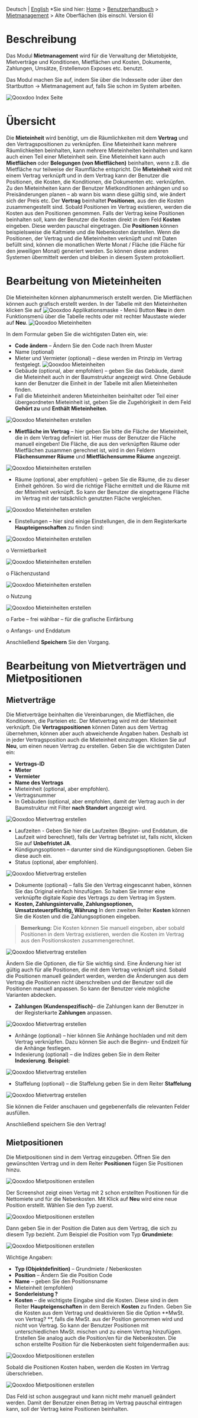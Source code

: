 <!-- TITLE: Mietmanagement alte Oberfläche (bis einschl. Version 6) für normale Benutzer -->
<!-- SUBTITLE: Qooxdoo Oberflächen - Alte Oberflächen (bis einschl. Version 6) -->

Deutsch | [English](/de/modules/rentals/qooxdoo)
*Sie sind hier: [Home](/home) > [Benutzerhandbuch](/de/user-guide) > [Mietmanagement](/de/modules/rentals) > Alte Oberflächen (bis einschl. Version 6)

# Beschreibung

Das Modul **Mietmanagement** wird für die Verwaltung der Mietobjekte, Mietverträge und Konditionen, Mietflächen und Kosten, Dokumente, Zahlungen, Umsätze, Erstellenvon Exposes etc. benutzt. 

Das Modul machen Sie auf, indem Sie über die Indexseite oder über den Startbutton -> Mietmanagement auf, falls Sie schon im System arbeiten. 

![Qooxdoo Index Seite](/uploads/v6/de-mietmanagement/vr6-mietman-besch1.png "Index- Seite") 

# 	Übersicht

Die **Mieteinheit** wird benötigt, um die Räumlichkeiten mit dem **Vertrag** und den Vertragspositionen zu verknüpfen. Eine Mieteinheit kann mehrere Räumlichkeiten beinhalten, kann mehrere Mieteinheiten beinhalten und kann auch einen Teil einer Mieteinheit sein. 
Eine Mieteinheit kann auch **Mietflächen** oder **Belegungen (von Mietflächen)** beinhalten, wenn z.B. die Mietfläche nur teilweise der Raumfläche entspricht. 
Die **Mieteinheit** wird mit einem Vertrag verknüpft und in dem Vertrag kann der Benutzer die Positionen, die Kosten, die Konditionen, die Dokumenten etc. verknüpfen. 
Zu den Mieteinheiten kann der Benutzer Mietkonditionen anhängen und so Preisänderungen planen – ab wann bis wann diese gültig sind, wie ändert sich der Preis etc.
Der **Vertrag** beinhaltet **Positionen**, aus den die Kosten zusammengestellt sind. Sobald Positionen im Vertrag existieren, werden die Kosten aus den Positionen genommen. Falls der Vertrag keine Positionen beinhalten soll, kann der Benutzer die Kosten direkt in dem Feld **Kosten** eingeben. Diese werden pauschal eingetragen. 
Die **Positionen** können beispielsweise die Kaltmiete und die Nebenkosten darstellen. 
Wenn die Positionen, der Vertrag und die Mieteinheiten verknüpft und mit Daten befüllt sind, können die monatlichen Werte Monat / Fläche (die Fläche für den jeweiligen Monat) generiert werden. So können diese anderen Systemen übermittelt werden und bleiben in diesem System protokolliert. 

# Bearbeitung von Mieteinheiten

Die Mieteinheiten können alphanummerisch erstellt werden. Die Mietflächen können auch grafisch erstellt werden. 
In der Tabelle mit den Mieteinheiten klicken Sie auf ![Qooxdoo Applikationsmaske - Menü Button](/uploads/v6/de-allgemein/vr6-menu-button.png "Menü Button")
 **Neu** in dem Funktionsmenü über die Tabelle rechts oder mit rechter Maustaste wieder auf **Neu**. 
![Qooxdoo Mieteinheiten](/uploads/v6/de-mietmanagement/vr6-mietman-mieteinh1.png " Mieteinheiten") 

In dem Formular geben Sie die wichtigsten Daten ein, wie:
* **Code ändern** – Ändern Sie den Code nach Ihrem Muster
* Name (optional)
* Mieter und Vermieter (optional) – diese werden im Prinzip im Vertrag festgelegt. 
![Qooxdoo Mieteinheiten](/uploads/v6/de-mietmanagement/vr6-mietman-mieteinh2.png "Mieteinheiten")
* Gebäude (optional, aber empfohlen) – geben Sie das Gebäude, damit die Mieteinheit auch in der Baumstruktur angezeigt wird. Ohne Gebäude kann der Benutzer die Einheit in der Tabelle mit allen Mieteinheiten finden. 
* Fall die Mieteinheit anderen Mieteinheiten beinhaltet oder Teil einer übergeordneten Mieteinheit ist, geben Sie die Zugehörigkeit in dem Feld **Gehört zu** und **Enthält Mieteinheiten**.

 
![Qooxdoo Mieteinheiten erstellen](/uploads/v6/de-mietmanagement/vr6-mietman-mieteinh3.png "Mieteinheiten Gehört zu")
*	**Mietfläche im Vertrag** – hier geben Sie bitte die Fläche der Mieteinheit, die in dem Vertrag definiert ist. Hier muss der Benutzer die Fläche manuell eingeben!
Die Fläche, die aus den verknüpften Räume oder Mietflächen zusammen gerechnet ist, wird in den Feldern **Flächensummer Räume** und **Mietflächensumme Räume** angezeigt. 

 
![Qooxdoo Mieteinheiten erstellen](/uploads/v6/de-mietmanagement/vr6-mietman-mieteinh4.png "Mieteinheiten Fläche aus dem Vertrag eintragen")
* Räume (optional, aber empfohlen) – geben Sie die Räume, die zu dieser Einheit gehören. So wird die richtige Fläche ermittelt und die Räume mit der Miteinheit verknüpft. So kann der Benutzer die eingetragene Fläche im Vertrag mit der tatsächlich genutzten Fläche vergleichen. 
 
![Qooxdoo Mieteinheiten erstellen](/uploads/v6/de-mietmanagement/vr6-mietman-mieteinh5.png "Räume hinzufügen")

* Einstellungen – hier sind einige Einstellungen, die in dem Registerkarte **Haupteigenschaften** zu finden sind:

![Qooxdoo Mieteinheiten erstellen](/uploads/v6/de-mietmanagement/vr6-mietman-mieteinh6.png "Zusätzliche Einstellungen")

o	Vermietbarkeit
 
![Qooxdoo Mieteinheiten erstellen](/uploads/v6/de-mietmanagement/vr6-mietman-mieteinh7.png "Vermietbarkeit Typ")

o	Flächenzustand
 
![Qooxdoo Mieteinheiten erstellen](/uploads/v6/de-mietmanagement/vr6-mietman-mieteinh8.png "Flächenzustand")

o	Nutzung
 
![Qooxdoo Mieteinheiten erstellen](/uploads/v6/de-mietmanagement/vr6-mietman-mieteinh9.png "Nutzung der Mieteinheit")

o	Farbe – frei wählbar – für die grafische Einfärbung

o	Anfangs- und Enddatum 

Anschließend **Speichern** Sie den Vorgang. 



# Bearbeitung von Mietverträgen und Mietpositionen
## Mietverträge

Die Mietverträge beinhalten die Vereinbarungen, die Mietflächen, die Konditionen, die Parteien etc. Der Mietvertrag wird mit der Mieteinheit verknüpft. 
Die **Vertragspositionen** können Daten aus dem Vertrag übernehmen, können aber auch abweichende Angaben haben. Deshalb ist in jeder Vertragsposition auch die Mieteinheit einzutragen.
Klicken Sie auf **Neu**, um einen neuen Vertrag zu erstellen. Geben Sie die wichtigsten Daten ein:
* **Vertrags-ID**
* **Mieter**
* **Vermieter**
* **Name des Vertrags**
* Mieteinheit (optional, aber empfohlen). 
* Vertragsnummer
* In Gebäuden (optional, aber empfohlen, damit der Vertrag auch in der Baumstruktur mit Filter **nach Standort** angezeigt wird.
 
![Qooxdoo Mietvertrag erstellen](/uploads/v6/de-mietmanagement/vr6-mietman-mietver1.png "Mietvertrag erstellen")

* Laufzeiten - Geben Sie hier die Laufzeiten (Beginn- und Enddatum, die Laufzeit wird berechnet), falls der Vertrag befristet ist, falls nicht, klicken Sie auf **Unbefristet JA**.
* Kündigungsoptionen – darunter sind die Kündigungsoptionen. Geben Sie diese auch ein. 
* Status (optional, aber empfohlen).

 
![Qooxdoo Mietvertrag erstellen](/uploads/v6/de-mietmanagement/vr6-mietman-mietver2.png "Mietvertrag Laufzeiten und Kündigung")

* Dokumente (optional) – falls Sie den Vertrag eingescannt haben, können Sie das Original einfach hinzufügen. So haben Sie immer eine verknüpfte digitale Kopie des Vertrags zu dem Vertrag im System.
* **Kosten, Zahlungsintervalle, Zahlungsoptionen, Umsatzsteuerpflichtig, Währung**
In dem zweiten Reiter **Kosten** können Sie die Kosten und die Zahlungsoptionen eingeben. 

> **Bemerkung:** Die Kosten können Sie manuell eingeben, aber sobald Positionen in dem Vertrag existieren, werden die Kosten im Vertrag aus den Positionskosten zusammengerechnet. 
 
![Qooxdoo Mietvertrag erstellen](/uploads/v6/de-mietmanagement/vr6-mietman-mietver3.png "Kosten und Zahlungsintervall festlegen")

Ändern Sie die Optionen, die für Sie wichtig sind. Eine Änderung hier ist gültig auch für alle Positionen, die mit dem Vertrag verknüpft sind. Sobald die Positionen manuell geändert werden, werden die Änderungen aus dem Vertrag die Positionen nicht überschreiben und der Benutzer soll die Positionen manuell anpassen. 
So kann der Benutzer viele mögliche Varianten abdecken.

* **Zahlungen (Kundenspezifisch)**– die Zahlungen kann der Benutzer in der Registerkarte **Zahlungen** anpassen. 
 
![Qooxdoo Mietvertrag erstellen](/uploads/v6/de-mietmanagement/vr6-mietman-mietver4.png "Zahlungen")

* Anhänge (optional) – hier können Sie Anhänge hochladen und mit dem Vertrag verknüpfen. Dazu können Sie auch die Beginn- und Endzeit für die Anhänge festlegen. 
* Indexierung (optional) – die Indizes geben Sie in dem Reiter **Indexierung**. **Beispiel:** 
 
![Qooxdoo Mietvertrag erstellen](/uploads/v6/de-mietmanagement/vr6-mietman-mietver5.png "Indixierungen")

* Staffelung (optional) – die Staffelung geben Sie in dem Reiter **Staffelung**
 
![Qooxdoo Mietvertrag erstellen](/uploads/v6/de-mietmanagement/vr6-mietman-mietver6.png "Staffelungen")

Sie können die Felder anschauen und gegebenenfalls die relevanten Felder ausfüllen.

Anschließend speichern Sie den Vertrag!

## Mietpositionen

Die Mietpositionen sind in dem Vertrag einzugeben. 
Öffnen Sie den gewünschten Vertrag und in dem Reiter **Positionen** fügen Sie Positionen hinzu. 
 
![Qooxdoo Mietpositionen erstellen](/uploads/v6/de-mietmanagement/vr6-mietman-mietpos1.png "Mietpositionen erstellen")

Der Screenshot zeigt einen Vertag mit 2 schon erstellten Positionen für die Nettomiete und für die Nebenkosten. 
Mit Klick auf **Neu** wird eine neue Position erstellt. Wählen Sie den Typ zuerst. 
 
![Qooxdoo Mietpositionen erstellen](/uploads/v6/de-mietmanagement/vr6-mietman-mietpos2.png "Typ der Mietposition wählen")

Dann geben Sie in der Position die Daten aus dem Vertrag, die sich zu diesem Typ bezieht. Zum Beispiel die Position vom Typ **Grundmiete**:
 
![Qooxdoo Mietpositionen erstellen](/uploads/v6/de-mietmanagement/vr6-mietman-mietpos3.png "Mietpositionen Grundmiete Beispiel")

Wichtige Angaben:
* **Typ (Objektdefinition)** – Grundmiete / Nebenkosten
* **Position** – Ändern Sie die Position Code
* **Name** – geben Sie den Positionsname
* Mieteinheit (empfohlen)
* **Sonderleistung ?** 
* **Kosten** – die wichtigste Eingabe sind die Kosten. Diese sind in dem Reiter **Haupteigenschaften** in dem Bereich **Kosten** zu finden. Geben Sie die Kosten aus dem Vertrag und deaktivieren Sie die Option **MwSt. von Vertrag? **, falls die MwSt. aus der Position genommen wird und nicht von Vertrag. So kann der Benutzer Positionen mit unterschiedlichen MwSt. mischen und zu einem Vertrag hinzufügen.
Erstellen Sie analog auch die Position/en für die Nebenkosten. Die schon erstellte Position für die Nebenkosten sieht folgendermaßen aus:
 
![Qooxdoo Mietpositionen erstellen](/uploads/v6/de-mietmanagement/vr6-mietman-mietpos4.png "Mietposition Nebenkosten Beispiel")

Sobald die Positionen Kosten haben, werden die Kosten im Vertrag überschrieben.
 
![Qooxdoo Mietpositionen erstellen](/uploads/v6/de-mietmanagement/vr6-mietman-mietpos5.png "Kosten im Vertrag aus den Positionen")

Das Feld ist schon ausgegraut und kann nicht mehr manuell geändert werden. Damit der Benutzer einen Betrag im Vertrag pauschal eintragen kann, soll der Vertrag keine Positionen beinhalten. 

